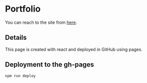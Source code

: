 # Portfolio


You can reach to the site from [here](https://akmami.github.io/akmami/).


## Details

This page is created with react and deployed in GitHub using pages. 


## Deployment to the gh-pages

```
npm run deploy
```
